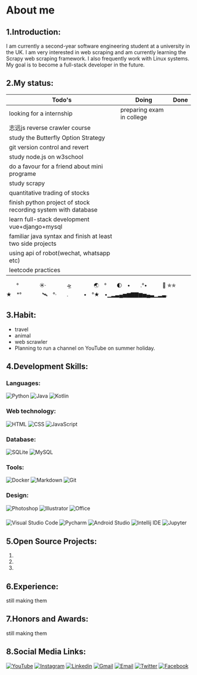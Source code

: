 # About me

## 1.Introduction:
I am currently a second-year software engineering student at a university in the UK. I am very interested in web scraping and am currently learning the Scrapy web scraping framework. I also frequently work with Linux systems. My goal is to become a full-stack developer in the future.

## 2.My status:
| Todo's | Doing | Done |
| ------ | ----- | ---- |
| looking for a internship | preparing exam in college |  |
| 志远js reverse crawler course |  |  |
| study the Butterfly Option Strategy |  |  |
| git version control and revert |  |  |
| study node.js on w3school |  |  |
| do a favour for a friend about mini programe |  |  |
| study scrapy |  |  |
| quantitative trading of stocks|  |  |
| finish python project of stock recording system with database |  |  |
| learn full-stack development vue+django+mysql |  |  |
| familiar java syntax and finish at least two side projects|  |  |
| using api of robot(wechat, whatsapp etc) |  |  |
| leetcode practices |  |  |



　　°　　　　☀·　　　　🛸　　　 　🌏　°　　🌓　•　　.°•　　　🚀 ✯✯　　　★　*°　　　　🛰　°·　　.　　　•　°★　•▁▂▃▄▅▆▇▇▆▅▄▃▁▂▃.

## 3.Habit:
* travel
* animal
* web scrawler
* Planning to run a channel on YouTube on summer holiday.

## 4.Development Skills:

### Languages:
![Python](https://github.com/monsterchick/monsterchick/blob/main/img/languages/Python.svg)
![Java](https://github.com/monsterchick/monsterchick/blob/main/img/languages/Java.svg)
![Kotlin](https://github.com/monsterchick/monsterchick/blob/main/img/languages/Kotlin.svg)

### Web technology:
![HTML](https://github.com/monsterchick/monsterchick/blob/main/img/web_tech/HTML.svg)
![CSS](https://github.com/monsterchick/monsterchick/blob/main/img/web_tech/CSS.svg)
![JavaScript](https://github.com/monsterchick/monsterchick/blob/main/img/web_tech/JavaScript.svg)

### Database:
![SQLite](https://github.com/monsterchick/monsterchick/blob/main/img/DB/SQLite.svg)
![MySQL](https://github.com/monsterchick/monsterchick/blob/main/img/DB/MySQL.svg)

### Tools:
![Docker](https://github.com/monsterchick/monsterchick/blob/main/img/tools/Docker.svg)
![Markdown](https://github.com/monsterchick/monsterchick/blob/main/img/tools/Markdown.svg)
![Git](https://github.com/monsterchick/monsterchick/blob/main/img/tools/Git.svg)

### Design:
![Photoshop](https://github.com/monsterchick/monsterchick/blob/main/img/design/Photoshop.svg)
![Illustrator](https://github.com/monsterchick/monsterchick/blob/main/img/design/Illustrator.svg)
![Office](https://github.com/monsterchick/monsterchick/blob/main/img/design/Office.svg)

### 
![Visual Studio Code](https://github.com/monsterchick/monsterchick/blob/main/img/IDE/Visual_Studio_Code.svg)
![Pycharm](https://github.com/monsterchick/monsterchick/blob/main/img/IDE/Pycharm.svg)
![Android Studio](https://github.com/monsterchick/monsterchick/blob/main/img/IDE/Android_Studio.svg)
![Intellij IDE](https://github.com/monsterchick/monsterchick/blob/main/img/IDE/IntelliJ_IDEA.svg)
![Jupyter](https://github.com/monsterchick/monsterchick/blob/main/img/IDE/Jupyter.svg)

## 5.Open Source Projects:
  1.
  2.
  3.

## 6.Experience:
still making them

## 7.Honors and Awards:
still making them

## 8.Social Media Links:
[![YouTube](https://github.com/monsterchick/monsterchick/blob/main/img/social_media/YouTube.svg)](https://www.youtube.com/channel/UCa31fpxbPWf8tQwQpsUSD5w)
[![Instagram](https://github.com/monsterchick/monsterchick/blob/main/img/social_media/Instagram.svg)](https://www.instagram.com/khooo_lam/)
[![Linkedin](https://github.com/monsterchick/monsterchick/blob/main/img/social_media/Linkedin.svg)](https://www.youtube.com/channel/UCa31fpxbPWf8tQwQpsUSD5w)
[![Gmail](https://github.com/monsterchick/monsterchick/blob/main/img/social_media/Gmail.svg)]()
[![Email](https://github.com/monsterchick/monsterchick/blob/main/img/social_media/Instagram.svg)]()
[![Twitter](https://github.com/monsterchick/monsterchick/blob/main/img/social_media/Twitter.svg)]()
[![Facebook](https://github.com/monsterchick/monsterchick/blob/main/img/social_media/Facebook.svg)]()

